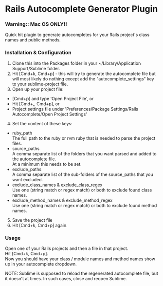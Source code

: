 Rails Autocomplete Generator Plugin
==================================

### Warning:: Mac OS ONLY!!

Quick hit plugin to generate autocompletes for your Rails project's class names and public methods.

### Installation & Configuration

1. Clone this into the Packages folder in your ~/Library/Application Support/Sublime folder.  
2. Hit [Cmd+k, Cmd+p] - this will try to generate the autocomplete file but will most likely do nothing except add the "autocomplete_settings" key to your sublime-project file.
3. Open up your project file:
  * [Cmd+p] and type 'Open Project File', or  
  * Hit [Cmd+,, Cmd+p], or  
  * Project settings file under 'Preferences/Package Settings/Rails Autocomplete/Open Project Settings'
4. Set the content of these keys:
  * ruby_path  
    The full path to the ruby or rvm ruby that is needed to parse the project files.  
  * source_paths  
    A comma separate list of the folders that you want parsed and added to the autocomplete file.  
    At a minimum this needs to be set.  
  * exclude_paths  
    A comma separate list of the sub-folders of the source_paths that you want excluded.  
  * exclude_class_names & exclude_class_regex  
    Use one (string match or regex match) or both to exclude found class names.  
  * exclude_method_names & exclude_method_regex  
    Use one (string match or regex match) or both to exclude found method names.  

5. Save the project file
6. Hit [Cmd+k, Cmd+p] again.

### Usage

Open one of your Rails projects and then a file in that project.  
Hit [Cmd+k, Cmd+p].  
Now you should have your class / module names and method names show up in your autocomplete dropdown.

NOTE: Sublime is supposed to reload the regenerated autocomplete file, but it doesn't at times. In such cases, close and reopen Sublime.

